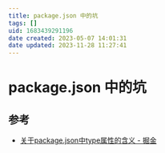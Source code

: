 ```yaml
---
title: package.json 中的坑
tags: []
uid: 1683439291196
date created: 2023-05-07 14:01:31
date updated: 2023-11-28 11:27:41
---
```


# package.json 中的坑

## 参考

- [关于package.json中type属性的含义 - 掘金](https://juejin.cn/post/7032278473389539365)
